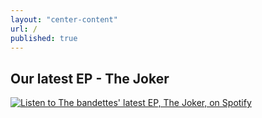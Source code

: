 ```yaml
---
layout: "center-content"
url: /
published: true
---
```




## Our latest EP  - The Joker

[![Listen to The bandettes' latest EP, The Joker, on Spotify](/images/joker_cd.png)](https://play.spotify.com/album/6cpjqCtgALzGm3JvN38sHQ)
